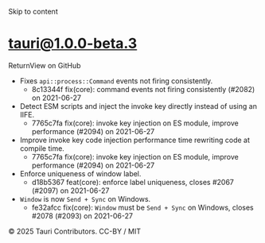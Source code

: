 Skip to content
# tauri@1.0.0-beta.3
ReturnView on GitHub
  * Fixes `api::process::Command` events not firing consistently. 
    * 8c13344f fix(core): command events not firing consistently (#2082) on 2021-06-27
  * Detect ESM scripts and inject the invoke key directly instead of using an IIFE. 
    * 7765c7fa fix(core): invoke key injection on ES module, improve performance (#2094) on 2021-06-27
  * Improve invoke key code injection performance time rewriting code at compile time. 
    * 7765c7fa fix(core): invoke key injection on ES module, improve performance (#2094) on 2021-06-27
  * Enforce uniqueness of window label. 
    * d18b5367 feat(core): enforce label uniqueness, closes #2067 (#2097) on 2021-06-27
  * `Window` is now `Send + Sync` on Windows. 
    * fe32afcc fix(core): `Window` must be `Send + Sync` on Windows, closes #2078 (#2093) on 2021-06-27


© 2025 Tauri Contributors. CC-BY / MIT
